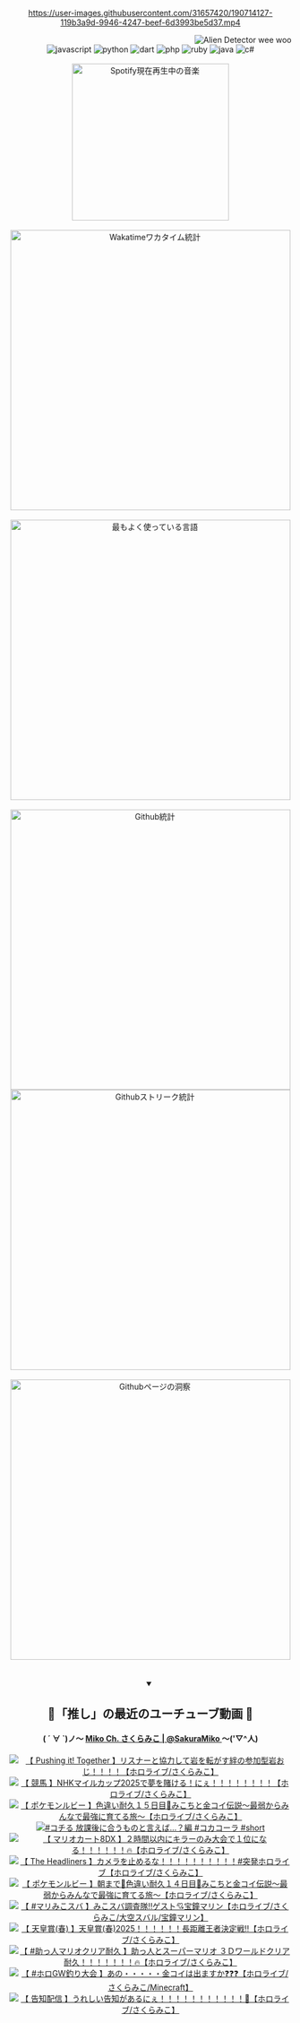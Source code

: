 <!-- START: HERO IMAGE GIF ////////// ////////// ////////// -->
<!-- <img src="@/../assets/img/gaming/ghost-of-tsushima.gif" width="100%"  alt="nellyXinwei's Hero Gif Image"/> -->
<!-- END: HERO IMAGE GIF ////////// ////////// ////////// -->

<div align="center" >  
  
<!-- START:ワンピース 第1015話「ルフィはRED ROCを使う」 -->
<https://user-images.githubusercontent.com/31657420/190714127-119b3a9d-9946-4247-beef-6d3993be5d37.mp4>
<!-- END:ワンピース 第1015話「ルフィはRED ROCを使う」 -->

<!-- START:VISITOR COUNTER -->
<div width="100%" align="right">
<img src="https://komarev.com/ghpvc/?username=nellyXinwei&label=🛸&color=grey&style=for-the-badge&labelcolor=ffffff" alt="Alien Detector wee woo"/>
</div>
<!-- END:VISITOR COUNTER -->

<!-- START: PROGRAMMING LANGUAGES -->
<!-- 色彩 Color Scheme:
#961E3A, #8A0D42, #5A0640, #4F265E, #2B355A, #3E759B, #CC4246,
#BB2649, #AD1052, #700750, #633075, #364270, #4E92C2, #FF5357
Sauce: https://www.webcreatorbox.com/inspiration/pantone-2023
-->

<img src="https://img.shields.io/badge/javascript%20-%23BB2649.svg?&style=for-the-badge&logo=javascript&logoColor=white&labelColor=961E3A" alt="javascript"/>
<img src="https://img.shields.io/badge/python%20-%23AD1052.svg?&style=for-the-badge&logo=python&logoColor=white&labelColor=8A0D42" alt="python" />
<img src="https://img.shields.io/badge/dart%20-%23700750.svg?&style=for-the-badge&logo=dart&logoColor=white&labelColor=5A0640" alt="dart"/>
<img src="https://img.shields.io/badge/php%20-%23633075.svg?&style=for-the-badge&logo=php&logoColor=white&labelColor=4F265E" alt="php"/>
<img src="https://img.shields.io/badge/ruby%20-%23364270.svg?&style=for-the-badge&logo=ruby&logoColor=white&labelColor=2B355A" alt="ruby"/>
<img src="https://img.shields.io/badge/java%20-%234E92C2.svg?&style=for-the-badge&logo=openjdk&logoColor=white&labelColor=3E759B" alt="java"/>
<img src="https://img.shields.io/badge/c%23-%23FF5357.svg?style=for-the-badge&logo=c-sharp&logoColor=white&labelColor=CC4246" alt="c#"/>  
<!-- END: PROGRAMMING LANGUAGES -->

<br>
<br>

<!-- START: MUSIC STATUS -->
  <!-- <a href="https://newojima-gsrs-20220114.vercel.app/api/now-playing?open">
    <img src="https://newojima-gsrs-20220114.vercel.app/api/now-playing" alt="Spotify現在再生中の音楽">
  </a> -->
  <img src="https://newojima-grss-20230114.vercel.app/api/spotify?border_color=transparent" alt="Spotify現在再生中の音楽" width="280px">
<!-- END: MUSIC STATUS -->

<br>
<br>

<!-- START: GITHUB STATUS -->
<!-- 色彩 Color Scheme:  #BB2649, #AD1052, #700750, #633075 -->
<img align="center" src="https://newojima-grs-20230109.vercel.app/api/wakatime?username=njtalba5127&layout=compact&langs_count=10&locale=ja&hide_title=false&title_color=fff&hide_border=true&text_color=fff&bg_color=BB2649,BB2649,633075,633075&hide=other,css,html,bash,xml,git%20config,makefile,properties,yaml,markdown,text,json,jsx" alt="Wakatimeワカタイム統計" width="500px"/>

<br>
<br>

<!-- 色彩 Color Scheme:  #633075, #364270, #4E92C2 -->
  <img align="center" src="https://newojima-grs-20230109.vercel.app/api/top-langs?username=njtalba5127&layout=compact&text_color=fff&icon_color=fff&hide_border=true&&locale=ja&hide_title=false&title_color=fff&include_all_commits=true&card_width=445&langs_count=11&hide=c%23,powershell,shaderlab,hlsl,makefile,jupyter%20notebook,python,html,css,shell,batchfile,less,liquid,hack,scss&bg_color=4F265E,633075,4E92C2" alt="最もよく使っている言語" width="500px"/>

<br>
<br>

<!-- 色彩 Color Scheme:  #4E92C2, #FF5357 -->
  <img align="center" src="https://newojima-grs-20230109.vercel.app/api?username=njtalba5127&rank_icon=github&show_icons=true&&locale=ja&title_color=fff&text_color=fff&icon_color=fff&hide_border=true&hide_title=false&count_private=true&include_all_commits=true&card_width=495&disable_animations=true&bg_color=4E92C2,4E92C2,FF5357" alt="Github統計" width="500px"/>

<br>

<img align="center" src="https://streak-stats.demolab.com?user=njtalba5127&theme=dark&hide_border=true&locale=ja&ring=BB2649&stroke=222222&background=151515&sideLabels=BB2649&currStreakLabel=ffffff&border=BB2649&fire=FF5357&currStreakNum=ffffff&sideNums=FF5357&dates=ffffff" alt="Githubストリーク統計" width="500px"/>

<br>
<br>

  <img align="center" width="500px" src="@/../assets/img/page-insights.svg" alt="Githubページの洞察"/>
  
</div>
<!-- END: GITHUB STATUS -->

<br>
<br>

<div align="center">
<details open>
  <summary>

  </summary>

  <h2 align="center">🌸「推し」の最近のユーチューブ動画 🌸</h2>
  <h4>
  ( ´ ∀ `)ノ～ 
  <a href="https://www.youtube.com/@SakuraMiko">Miko Ch. さくらみこ | @SakuraMiko
  </a>
   ～('▽^人)
  </h4>

  <!-- BEGIN YOUTUBE-CARDS -->
<a href="https://www.youtube.com/watch?v=YeuzpGpYuFw"><img src="https://ytcards.demolab.com/?id=YeuzpGpYuFw&title=%E3%80%90+Pushing+it%21+Together+%E3%80%91%E3%83%AA%E3%82%B9%E3%83%8A%E3%83%BC%E3%81%A8%E5%8D%94%E5%8A%9B%E3%81%97%E3%81%A6%E5%B2%A9%E3%82%92%E8%BB%A2%E3%81%8C%E3%81%99%E7%B5%86%E3%81%AE%E5%8F%82%E5%8A%A0%E5%9E%8B%E5%B2%A9%E3%81%8A%E3%81%98%EF%BC%81%EF%BC%81%EF%BC%81%EF%BC%81%E3%80%90%E3%83%9B%E3%83%AD%E3%83%A9%E3%82%A4%E3%83%96%2F%E3%81%95%E3%81%8F%E3%82%89%E3%81%BF%E3%81%93%E3%80%91&lang=ja&timestamp=1746973658&background_color=%230d1117&title_color=%23ffffff&stats_color=%23dedede&max_title_lines=1&width=187&border_radius=5&duration=11321" alt="【 Pushing it! Together 】リスナーと協力して岩を転がす絆の参加型岩おじ！！！！【ホロライブ/さくらみこ】" title="【 Pushing it! Together 】リスナーと協力して岩を転がす絆の参加型岩おじ！！！！【ホロライブ/さくらみこ】"></a>
<a href="https://www.youtube.com/watch?v=P5fosAkAJR4"><img src="https://ytcards.demolab.com/?id=P5fosAkAJR4&title=%E3%80%90+%E7%AB%B6%E9%A6%AC+%E3%80%91NHK%E3%83%9E%E3%82%A4%E3%83%AB%E3%82%AB%E3%83%83%E3%83%972025%E3%81%A7%E5%A4%A2%E3%82%92%E8%B3%AD%E3%81%91%E3%82%8B%EF%BC%81%E3%81%AB%E3%81%87%EF%BC%81%EF%BC%81%EF%BC%81%EF%BC%81%EF%BC%81%EF%BC%81%EF%BC%81%EF%BC%81%E3%80%90%E3%83%9B%E3%83%AD%E3%83%A9%E3%82%A4%E3%83%96%2F%E3%81%95%E3%81%8F%E3%82%89%E3%81%BF%E3%81%93%E3%80%91&lang=ja&timestamp=1746947717&background_color=%230d1117&title_color=%23ffffff&stats_color=%23dedede&max_title_lines=1&width=187&border_radius=5&duration=5661" alt="【 競馬 】NHKマイルカップ2025で夢を賭ける！にぇ！！！！！！！！【ホロライブ/さくらみこ】" title="【 競馬 】NHKマイルカップ2025で夢を賭ける！にぇ！！！！！！！！【ホロライブ/さくらみこ】"></a>
<a href="https://www.youtube.com/watch?v=3KlfJAS7GBw"><img src="https://ytcards.demolab.com/?id=3KlfJAS7GBw&title=%E3%80%90+%E3%83%9D%E3%82%B1%E3%83%A2%E3%83%B3%E3%83%AB%E3%83%93%E3%83%BC+%E3%80%91%E8%89%B2%E9%81%95%E3%81%84%E8%80%90%E4%B9%85%EF%BC%91%EF%BC%95%E6%97%A5%E7%9B%AE%F0%9F%8E%A3%E3%81%BF%E3%81%93%E3%81%A1%E3%81%A8%E9%87%91%E3%82%B3%E3%82%A4%E4%BC%9D%E8%AA%AC%EF%BD%9E%E6%9C%80%E5%BC%B1%E3%81%8B%E3%82%89%E3%81%BF%E3%82%93%E3%81%AA%E3%81%A7%E6%9C%80%E5%BC%B7%E3%81%AB%E8%82%B2%E3%81%A6%E3%82%8B%E6%97%85%EF%BD%9E%E3%80%90%E3%83%9B%E3%83%AD%E3%83%A9%E3%82%A4%E3%83%96%2F%E3%81%95%E3%81%8F%E3%82%89%E3%81%BF%E3%81%93%E3%80%91&lang=ja&timestamp=1746880051&background_color=%230d1117&title_color=%23ffffff&stats_color=%23dedede&max_title_lines=1&width=187&border_radius=5&duration=28674" alt="【 ポケモンルビー 】色違い耐久１５日目🎣みこちと金コイ伝説～最弱からみんなで最強に育てる旅～【ホロライブ/さくらみこ】" title="【 ポケモンルビー 】色違い耐久１５日目🎣みこちと金コイ伝説～最弱からみんなで最強に育てる旅～【ホロライブ/さくらみこ】"></a>
<a href="https://www.youtube.com/watch?v=S0NH483y68E"><img src="https://ytcards.demolab.com/?id=S0NH483y68E&title=%23%E3%82%B3%E3%83%81%E3%82%8B+%E6%94%BE%E8%AA%B2%E5%BE%8C%E3%81%AB%E5%90%88%E3%81%86%E3%82%82%E3%81%AE%E3%81%A8%E8%A8%80%E3%81%88%E3%81%B0%E2%80%A6%EF%BC%9F%E7%B7%A8+%23%E3%82%B3%E3%82%AB%E3%82%B3%E3%83%BC%E3%83%A9+%23short&lang=ja&timestamp=1746853234&background_color=%230d1117&title_color=%23ffffff&stats_color=%23dedede&max_title_lines=1&width=187&border_radius=5&duration=60" alt="#コチる 放課後に合うものと言えば…？編 #コカコーラ #short" title="#コチる 放課後に合うものと言えば…？編 #コカコーラ #short"></a>
<a href="https://www.youtube.com/watch?v=RVN3XwqdhEs"><img src="https://ytcards.demolab.com/?id=RVN3XwqdhEs&title=%E3%80%90+%E3%83%9E%E3%83%AA%E3%82%AA%E3%82%AB%E3%83%BC%E3%83%888DX+%E3%80%91%EF%BC%92%E6%99%82%E9%96%93%E4%BB%A5%E5%86%85%E3%81%AB%E3%82%AD%E3%83%A9%E3%83%BC%E3%81%AE%E3%81%BF%E5%A4%A7%E4%BC%9A%E3%81%A7%EF%BC%91%E4%BD%8D%E3%81%AB%E3%81%AA%E3%82%8B%EF%BC%81%EF%BC%81%EF%BC%81%EF%BC%81%EF%BC%81%EF%BC%81%F0%9F%94%A5%E3%80%90%E3%83%9B%E3%83%AD%E3%83%A9%E3%82%A4%E3%83%96%2F%E3%81%95%E3%81%8F%E3%82%89%E3%81%BF%E3%81%93%E3%80%91&lang=ja&timestamp=1746714113&background_color=%230d1117&title_color=%23ffffff&stats_color=%23dedede&max_title_lines=1&width=187&border_radius=5&duration=10363" alt="【 マリオカート8DX 】２時間以内にキラーのみ大会で１位になる！！！！！！🔥【ホロライブ/さくらみこ】" title="【 マリオカート8DX 】２時間以内にキラーのみ大会で１位になる！！！！！！🔥【ホロライブ/さくらみこ】"></a>
<a href="https://www.youtube.com/watch?v=dmLWH8P84Fk"><img src="https://ytcards.demolab.com/?id=dmLWH8P84Fk&title=%E3%80%90+The+Headliners+%E3%80%91%E3%82%AB%E3%83%A1%E3%83%A9%E3%82%92%E6%AD%A2%E3%82%81%E3%82%8B%E3%81%AA%EF%BC%81%EF%BC%81%EF%BC%81%EF%BC%81%EF%BC%81%EF%BC%81%EF%BC%81%EF%BC%81%EF%BC%81%EF%BC%81%23%E7%AA%81%E7%99%BA%E3%83%9B%E3%83%AD%E3%83%A9%E3%82%A4%E3%83%96%E3%80%90%E3%83%9B%E3%83%AD%E3%83%A9%E3%82%A4%E3%83%96%2F%E3%81%95%E3%81%8F%E3%82%89%E3%81%BF%E3%81%93%E3%80%91&lang=ja&timestamp=1746627025&background_color=%230d1117&title_color=%23ffffff&stats_color=%23dedede&max_title_lines=1&width=187&border_radius=5&duration=7059" alt="【 The Headliners 】カメラを止めるな！！！！！！！！！！#突発ホロライブ【ホロライブ/さくらみこ】" title="【 The Headliners 】カメラを止めるな！！！！！！！！！！#突発ホロライブ【ホロライブ/さくらみこ】"></a>
<a href="https://www.youtube.com/watch?v=5bkr-941Q1Q"><img src="https://ytcards.demolab.com/?id=5bkr-941Q1Q&title=%E3%80%90+%E3%83%9D%E3%82%B1%E3%83%A2%E3%83%B3%E3%83%AB%E3%83%93%E3%83%BC+%E3%80%91%E6%9C%9D%E3%81%BE%E3%81%A7%F0%9F%8E%8F%E8%89%B2%E9%81%95%E3%81%84%E8%80%90%E4%B9%85%EF%BC%91%EF%BC%94%E6%97%A5%E7%9B%AE%F0%9F%8E%A3%E3%81%BF%E3%81%93%E3%81%A1%E3%81%A8%E9%87%91%E3%82%B3%E3%82%A4%E4%BC%9D%E8%AA%AC%EF%BD%9E%E6%9C%80%E5%BC%B1%E3%81%8B%E3%82%89%E3%81%BF%E3%82%93%E3%81%AA%E3%81%A7%E6%9C%80%E5%BC%B7%E3%81%AB%E8%82%B2%E3%81%A6%E3%82%8B%E6%97%85%EF%BD%9E%E3%80%90%E3%83%9B%E3%83%AD%E3%83%A9%E3%82%A4%E3%83%96%2F%E3%81%95%E3%81%8F%E3%82%89%E3%81%BF%E3%81%93%E3%80%91&lang=ja&timestamp=1746494667&background_color=%230d1117&title_color=%23ffffff&stats_color=%23dedede&max_title_lines=1&width=187&border_radius=5&duration=42638" alt="【 ポケモンルビー 】朝まで🎏色違い耐久１４日目🎣みこちと金コイ伝説～最弱からみんなで最強に育てる旅～【ホロライブ/さくらみこ】" title="【 ポケモンルビー 】朝まで🎏色違い耐久１４日目🎣みこちと金コイ伝説～最弱からみんなで最強に育てる旅～【ホロライブ/さくらみこ】"></a>
<a href="https://www.youtube.com/watch?v=82iRbxjvbww"><img src="https://ytcards.demolab.com/?id=82iRbxjvbww&title=%E3%80%90+%23%E3%83%9E%E3%83%AA%E3%81%BF%E3%81%93%E3%82%B9%E3%83%90+%E3%80%91%E3%81%BF%E3%81%93%E3%82%B9%E3%83%90%E8%AA%BF%E6%9F%BB%E9%9A%8A%E2%80%BC%E3%82%B2%E3%82%B9%E3%83%88%F0%9F%92%98%E5%AE%9D%E9%90%98%E3%83%9E%E3%83%AA%E3%83%B3%E3%80%90%E3%83%9B%E3%83%AD%E3%83%A9%E3%82%A4%E3%83%96%2F%E3%81%95%E3%81%8F%E3%82%89%E3%81%BF%E3%81%93%2F%E5%A4%A7%E7%A9%BA%E3%82%B9%E3%83%90%E3%83%AB%2F%E5%AE%9D%E9%90%98%E3%83%9E%E3%83%AA%E3%83%B3%E3%80%91&lang=ja&timestamp=1746366955&background_color=%230d1117&title_color=%23ffffff&stats_color=%23dedede&max_title_lines=1&width=187&border_radius=5&duration=6418" alt="【 #マリみこスバ 】みこスバ調査隊‼ゲスト💘宝鐘マリン【ホロライブ/さくらみこ/大空スバル/宝鐘マリン】" title="【 #マリみこスバ 】みこスバ調査隊‼ゲスト💘宝鐘マリン【ホロライブ/さくらみこ/大空スバル/宝鐘マリン】"></a>
<a href="https://www.youtube.com/watch?v=BKf3d8Lbzqg"><img src="https://ytcards.demolab.com/?id=BKf3d8Lbzqg&title=%E3%80%90+%E5%A4%A9%E7%9A%87%E8%B3%9E%28%E6%98%A5%29+%E3%80%91%E5%A4%A9%E7%9A%87%E8%B3%9E%28%E6%98%A5%292025%EF%BC%81%EF%BC%81%EF%BC%81%EF%BC%81%EF%BC%81%EF%BC%81%E9%95%B7%E8%B7%9D%E9%9B%A2%E7%8E%8B%E8%80%85%E6%B1%BA%E5%AE%9A%E6%88%A6%E2%80%BC%E3%80%90%E3%83%9B%E3%83%AD%E3%83%A9%E3%82%A4%E3%83%96%2F%E3%81%95%E3%81%8F%E3%82%89%E3%81%BF%E3%81%93%E3%80%91&lang=ja&timestamp=1746343728&background_color=%230d1117&title_color=%23ffffff&stats_color=%23dedede&max_title_lines=1&width=187&border_radius=5&duration=3071" alt="【 天皇賞(春) 】天皇賞(春)2025！！！！！！長距離王者決定戦‼【ホロライブ/さくらみこ】" title="【 天皇賞(春) 】天皇賞(春)2025！！！！！！長距離王者決定戦‼【ホロライブ/さくらみこ】"></a>
<a href="https://www.youtube.com/watch?v=kJe2RMPPl60"><img src="https://ytcards.demolab.com/?id=kJe2RMPPl60&title=%E3%80%90+%23%E5%8A%A9%E3%81%A3%E4%BA%BA%E3%83%9E%E3%83%AA%E3%82%AA%E3%82%AF%E3%83%AA%E3%82%A2%E8%80%90%E4%B9%85+%E3%80%91%E5%8A%A9%E3%81%A3%E4%BA%BA%E3%81%A8%E3%82%B9%E3%83%BC%E3%83%91%E3%83%BC%E3%83%9E%E3%83%AA%E3%82%AA+%EF%BC%93%EF%BC%A4%E3%83%AF%E3%83%BC%E3%83%AB%E3%83%89%E3%82%AF%E3%83%AA%E3%82%A2%E8%80%90%E4%B9%85%EF%BC%81%EF%BC%81%EF%BC%81%EF%BC%81%EF%BC%81%EF%BC%81%EF%BC%81%F0%9F%94%A5%E3%80%90%E3%83%9B%E3%83%AD%E3%83%A9%E3%82%A4%E3%83%96%2F%E3%81%95%E3%81%8F%E3%82%89%E3%81%BF%E3%81%93%E3%80%91&lang=ja&timestamp=1746298159&background_color=%230d1117&title_color=%23ffffff&stats_color=%23dedede&max_title_lines=1&width=187&border_radius=5&duration=36835" alt="【 #助っ人マリオクリア耐久 】助っ人とスーパーマリオ ３Ｄワールドクリア耐久！！！！！！！🔥【ホロライブ/さくらみこ】" title="【 #助っ人マリオクリア耐久 】助っ人とスーパーマリオ ３Ｄワールドクリア耐久！！！！！！！🔥【ホロライブ/さくらみこ】"></a>
<a href="https://www.youtube.com/watch?v=AK5Ov8NOwlM"><img src="https://ytcards.demolab.com/?id=AK5Ov8NOwlM&title=%E3%80%90+%23%E3%83%9B%E3%83%ADGW%E9%87%A3%E3%82%8A%E5%A4%A7%E4%BC%9A+%E3%80%91%E3%81%82%E3%81%AE%E3%83%BB%E3%83%BB%E3%83%BB%E3%83%BB%E3%83%BB%E9%87%91%E3%82%B3%E3%82%A4%E3%81%AF%E5%87%BA%E3%81%BE%E3%81%99%E3%81%8B%E2%9D%93%E2%9D%93%E2%9D%93%E3%80%90%E3%83%9B%E3%83%AD%E3%83%A9%E3%82%A4%E3%83%96%2F%E3%81%95%E3%81%8F%E3%82%89%E3%81%BF%E3%81%93%2FMinecraft%E3%80%91&lang=ja&timestamp=1746253795&background_color=%230d1117&title_color=%23ffffff&stats_color=%23dedede&max_title_lines=1&width=187&border_radius=5&duration=8368" alt="【 #ホロGW釣り大会 】あの・・・・・金コイは出ますか❓❓❓【ホロライブ/さくらみこ/Minecraft】" title="【 #ホロGW釣り大会 】あの・・・・・金コイは出ますか❓❓❓【ホロライブ/さくらみこ/Minecraft】"></a>
<a href="https://www.youtube.com/watch?v=O6MUyUvlOq4"><img src="https://ytcards.demolab.com/?id=O6MUyUvlOq4&title=%E3%80%90+%E5%91%8A%E7%9F%A5%E9%85%8D%E4%BF%A1+%E3%80%91%E3%81%86%E3%82%8C%E3%81%97%E3%81%84%E5%91%8A%E7%9F%A5%E3%81%8C%E3%81%82%E3%82%8B%E3%81%AB%E3%81%87%EF%BC%81%EF%BC%81%EF%BC%81%EF%BC%81%EF%BC%81%EF%BC%81%EF%BC%81%EF%BC%81%EF%BC%81%EF%BC%81%EF%BC%81%F0%9F%8E%89%E3%80%90%E3%83%9B%E3%83%AD%E3%83%A9%E3%82%A4%E3%83%96%2F%E3%81%95%E3%81%8F%E3%82%89%E3%81%BF%E3%81%93%E3%80%91&lang=ja&timestamp=1746191304&background_color=%230d1117&title_color=%23ffffff&stats_color=%23dedede&max_title_lines=1&width=187&border_radius=5&duration=6898" alt="【 告知配信 】うれしい告知があるにぇ！！！！！！！！！！！🎉【ホロライブ/さくらみこ】" title="【 告知配信 】うれしい告知があるにぇ！！！！！！！！！！！🎉【ホロライブ/さくらみこ】"></a>
<!-- END YOUTUBE-CARDS -->

</div>
  
</details>
